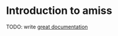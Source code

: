 # Introduction to amiss

TODO: write [great documentation](http://jacobian.org/writing/what-to-write/)
